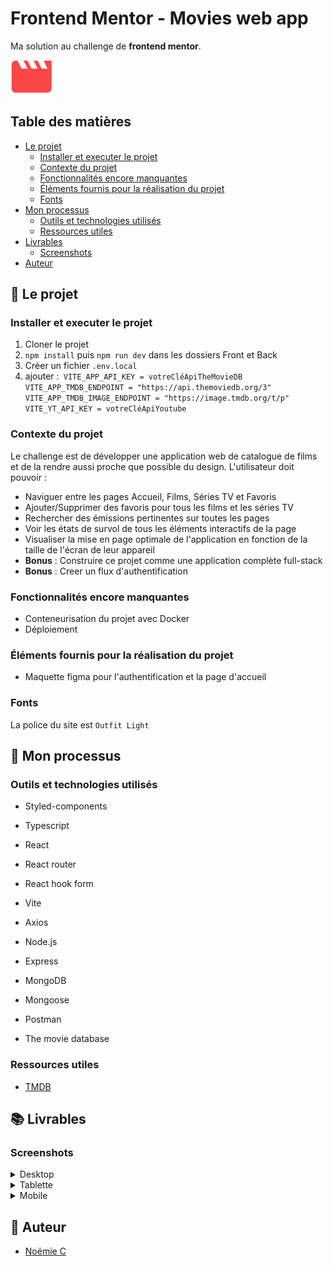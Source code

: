 # Frontend Mentor - Movies web app

Ma solution au challenge de __frontend mentor__.

![Logo](Front/src/assets/MovieIcon.svg) 

## Table des matières

- [Le projet](#le-projet)
  - [Installer et executer le projet](#installer-et-executer-le-projet)
  - [Contexte du projet](#contexte-du-projet)
  - [Fonctionnalités encore manquantes](#fonctionnalités-encore-manquantes)
  - [Éléments fournis pour la réalisation du projet](#éléments-fournis-pour-la-réalisation-du-projet)
  - [Fonts](#fonts)
- [Mon processus](#mon-processus)
  - [Outils et technologies utilisés](#outils-et-technologies-utilisés)
  - [Ressources utiles](#ressources-utiles)
- [Livrables](#livrables)
  - [Screenshots](#screenshots)
- [Auteur](#auteur)


## 🚀 Le projet

### Installer et executer le projet

1. Cloner le projet
2. `npm install` puis `npm run dev` dans les dossiers Front et Back
3. Créer un fichier `.env.local`
4. ajouter :`
VITE_APP_API_KEY = votreCléApiTheMovieDB
VITE_APP_TMDB_ENDPOINT = "https://api.themoviedb.org/3"
VITE_APP_TMDB_IMAGE_ENDPOINT = "https://image.tmdb.org/t/p"
VITE_YT_API_KEY = votreCléApiYoutube`  

### Contexte du projet

Le challenge est de développer une application web de catalogue de films et de la rendre aussi proche que possible du design. 
L'utilisateur doit pouvoir :

- Naviguer entre les pages Accueil, Films, Séries TV et Favoris
- Ajouter/Supprimer des favoris pour tous les films et les séries TV
- Rechercher des émissions pertinentes sur toutes les pages
- Voir les états de survol de tous les éléments interactifs de la page
- Visualiser la mise en page optimale de l'application en fonction de la taille de l'écran de leur appareil
- __Bonus__ : Construire ce projet comme une application complète full-stack
- __Bonus__ : Creer un flux d'authentification

### Fonctionnalités encore manquantes

- Conteneurisation du projet avec Docker
- Déploiement  

### Éléments fournis pour la réalisation du projet

- Maquette figma pour l'authentification et la page d'accueil

### Fonts

La police du site est `Outfit Light`

## 🔨 Mon processus

### Outils et technologies utilisés

- Styled-components
- Typescript
- React
- React router
- React hook form
- Vite
- Axios

- Node.js
- Express
- MongoDB
- Mongoose
- Postman

- The movie database

### Ressources utiles

- [TMDB](https://www.themoviedb.org/?language=fr)

## 📚 Livrables

### Screenshots

<details>
  <summary>Desktop</summary>
  <p align="center">
    <img src="" alt=""/>
  </p>
  <p align="center">
    <img src="" alt=""/>
  </p>
</details>

<details>
  <summary>Tablette</summary>
  <p align="center">
    <img src="" alt=""/>
  </p>
  <p align="center">
    <img src="" alt=""/>
  </p>
</details>

<details>
  <summary>Mobile</summary>
  <p align="center">
    <img src="" alt=""/>
  </p>
  <p align="center">
    <img src="" alt=""/>
  </p>
</details>

## 👷 Auteur

- [Noëmie C](https://odymonie.netlify.app/)
